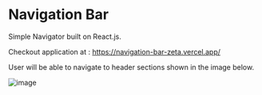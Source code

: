 # Navigation Bar

Simple Navigator built on React.js.

Checkout application at : https://navigation-bar-zeta.vercel.app/

User will be able to navigate to header sections shown in the image below.

![image](https://user-images.githubusercontent.com/107784718/184370409-b0e1eef9-4968-4e76-b946-b575ceec6b79.png)
